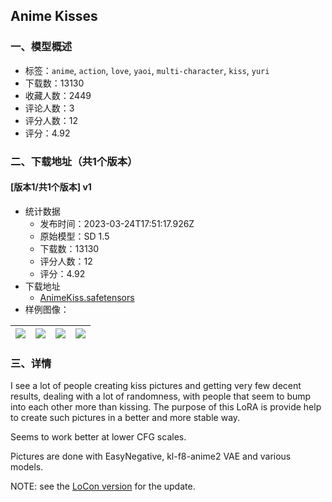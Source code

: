 ## Anime Kisses
### 一、模型概述

- 标签：`anime`, `action`, `love`, `yaoi`, `multi-character`, `kiss`, `yuri`
- 下载数：13130
- 收藏人数：2449
- 评论人数：3
- 评分人数：12
- 评分：4.92

### 二、下载地址（共1个版本）

#### [版本1/共1个版本] v1

- 统计数据
  - 发布时间：2023-03-24T17:51:17.926Z
  - 原始模型：SD 1.5
  - 下载数：13130
  - 评分人数：12
  - 评分：4.92
- 下载地址
  - [AnimeKiss.safetensors](https://civitai.com/api/download/models/25591)
- 样例图像：

| <img src="https://image.civitai.com/xG1nkqKTMzGDvpLrqFT7WA/0a2ab922-decf-47ee-c597-146e9f075800/width=450/291039.jpeg" /> | <img src="https://image.civitai.com/xG1nkqKTMzGDvpLrqFT7WA/678a5727-2184-4c26-66db-0f722e0f2b00/width=450/281174.jpeg" /> | <img src="https://image.civitai.com/xG1nkqKTMzGDvpLrqFT7WA/eef36302-5e39-42ce-3590-9839742ad900/width=450/281173.jpeg" /> | <img src="https://image.civitai.com/xG1nkqKTMzGDvpLrqFT7WA/29c415db-cffc-4eae-73be-5e9bd05ade00/width=450/281172.jpeg" /> |
| ---- | ---- | ---- | ---- |


### 三、详情
<p>I see a lot of people creating kiss pictures and getting very few decent results, dealing with a lot of randomness, with people that seem to bump into each other more than kissing. The purpose of this LoRA is provide help to create such pictures in a better and more stable way.</p><p>Seems to work better at lower CFG scales.</p><p>Pictures are done with EasyNegative, kl-f8-anime2 VAE and various models.</p><p>NOTE: see the <a target="_blank" rel="ugc" href="https://civitai.com/models/23455/anime-kisses-locon-version">LoCon version</a> for the update.</p>